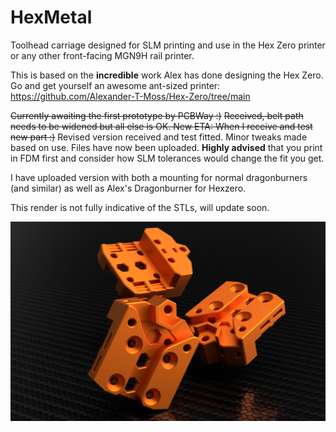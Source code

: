 # HexMetal
Toolhead carriage designed for SLM printing and use in the Hex Zero printer or any other front-facing MGN9H rail printer.

This is based on the **incredible** work Alex has done designing the Hex Zero.
Go and get yourself an awesome ant-sized printer: https://github.com/Alexander-T-Moss/Hex-Zero/tree/main

~~Currently awaiting the first prototype by PCBWay :)~~
~~Received, belt path needs to be widened but all else is OK. New ETA: When I receive and test new part :)~~
Revised version received and test fitted. Minor tweaks made based on use.
Files have now been uploaded. **Highly advised** that you print in FDM first and consider how SLM tolerances would change the fit you get.

I have uploaded version with both a mounting for normal dragonburners (and similar) as well as Alex's Dragonburner for Hexzero.

This render is not fully indicative of the STLs, will update soon.

![Render of HexMetal, same part, shown thrice from different angles](/assets/renders/HexMetal_SLM_Carriage_Render.png)


